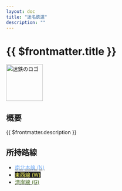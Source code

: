 ```yaml
---
layout: doc
title: "迷名鉄道"
description: ""
---
```


# {{ $frontmatter.title }}
<img src="/img/company/meitetsu.png" alt="迷鉄のロゴ" width="100px">

## 概要
{{ $frontmatter.description }}

## 所持路線
- [<span style="color: #78B0F9">南北本線 (N)</span>](/company/meitetsu/line/nanbokuhonsen.md)
- [<span style="color: #FFFF61; background-color: #1B1B1F;">東西線 (W)</span>](/company/meitetsu/line/touzaisen.md)
- [<span style="color: #40651A">湾岸線 (G)</span>](/company/meitetsu/line/wangansen.md)
